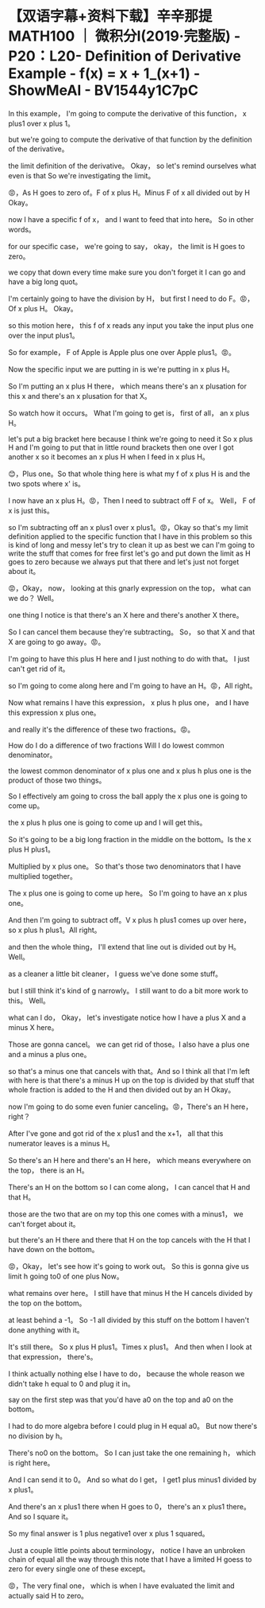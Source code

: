 # 【双语字幕+资料下载】辛辛那提 MATH100 ｜ 微积分Ⅰ(2019·完整版) - P20：L20- Definition of Derivative Example - f(x) = x + 1_(x+1) - ShowMeAI - BV1544y1C7pC

In this example， I'm going to compute the derivative of this function， x plus1 over x plus 1。

 but we're going to compute the derivative of that function by the definition of the derivative。

 the limit definition of the derivative。 Okay， so let's remind ourselves what even is that So we're investigating the limit。

😡，As H goes to zero of。F of x plus H。Minus F of x all divided out by H Okay。

 now I have a specific f of x， and I want to feed that into here。 So in other words。

 for our specific case， we're going to say， okay， the limit is H goes to zero。

 we copy that down every time make sure you don't forget it I can go and have a big long quot。

 I'm certainly going to have the division by H， but first I need to do F。😡，Of x plus H。 Okay。

 so this motion here， this f of x reads any input you take the input plus one over the input plus1。

 So for example， F of Apple is Apple plus one over Apple plus1。😡。

Now the specific input we are putting in is we're putting in x plus H。

 So I'm putting an x plus H there， which means there's an x plusation for this x and there's an x plusation for that X。

 So watch how it occurs。 What I'm going to get is， first of all， an x plus H。

 let's put a big bracket here because I think we're going to need it So x plus H and I'm going to put that in little round brackets then one over I got another x so it becomes an x plus H when I feed in x plus H。

😊，Plus one。So that whole thing here is what my f of x plus H is and the two spots where x' is。

 I now have an x plus H。😡，Then I need to subtract off F of x。 Well， F of x is just this。

 so I'm subtracting off an x plus1 over x plus1。😡，Okay so that's my limit definition applied to the specific function that I have in this problem so this is kind of long and messy let's try to clean it up as best we can I'm going to write the stuff that comes for free first let's go and put down the limit as H goes to zero because we always put that there and let's just not forget about it。

😡，Okay， now， looking at this gnarly expression on the top， what can we do？ Well。

 one thing I notice is that there's an X here and there's another X there。

 So I can cancel them because they're subtracting。 So， so that X and that X are going to go away。😡。

I'm going to have this plus H here and I just nothing to do with that。 I just can't get rid of it。

 so I'm going to come along here and I'm going to have an H。😡，All right。

Now what remains I have this expression， x plus h plus one， and I have this expression x plus one。

 and really it's the difference of these two fractions。😡。

How do I do a difference of two fractions Will I do lowest common denominator。

 the lowest common denominator of x plus one and x plus h plus one is the product of those two things。

 So I effectively am going to cross the ball apply the x plus one is going to come up。

 the x plus h plus one is going to come up and I will get this。

 So it's going to be a big long fraction in the middle on the bottom。Is the x plus H plus1。

Multiplied by x plus one。 So that's those two denominators that I have multiplied together。

 The x plus one is going to come up here。 So I'm going to have an x plus one。

And then I'm going to subtract off。V x plus h plus1 comes up over here， so x plus h plus1。All right。

 and then the whole thing， I'll extend that line out is divided out by H。Well。

 as a cleaner a little bit cleaner， I guess we've done some stuff。

 but I still think it's kind of g narrowly。 I still want to do a bit more work to this。 Well。

 what can I do， Okay， let's investigate notice how I have a plus X and a minus X here。

 Those are gonna cancel。 we can get rid of those。I also have a plus one and a minus a plus one。

 so that's a minus one that cancels with that。And so I think all that I'm left with here is that there's a minus H up on the top is divided by that stuff that whole fraction is added to the H and then divided out by an H Okay。

 now I'm going to do some even funier canceling。😡，There's an H here， right？

After I've gone and got rid of the x plus1 and the x+1， all that this numerator leaves is a minus H。

So there's an H here and there's an H here， which means everywhere on the top， there is an H。

There's an H on the bottom so I can come along， I can cancel that H and that H。

 those are the two that are on my top this one comes with a minus1， we can't forget about it。

 but there's an H there and there that H on the top cancels with the H that I have down on the bottom。

😡，Okay， let's see how it's going to work out。 So this is gonna give us limit h going to0 of one plus Now。

 what remains over here。 I still have that minus H the H cancels divided by the top on the bottom。

 at least behind a -1。 So -1 all divided by this stuff on the bottom I haven't done anything with it。

 It's still there。 So x plus H plus1。Times x plus1。 And then when I look at that expression， there's。

 I think actually nothing else I have to do， because the whole reason we didn't take h equal to 0 and plug it in。

 say on the first step was that you'd have a0 on the top and a0 on the bottom。

 I had to do more algebra before I could plug in H equal a0。 But now there's no division by h。

 There's no0 on the bottom。 So I can just take the one remaining h， which is right here。

 And I can send it to 0。 And so what do I get， I get1 plus minus1 divided by x plus1。

 And there's an x plus1 there when H goes to 0， there's an x plus1 there。 And so I square it。

So my final answer is 1 plus negative1 over x plus 1 squared。

Just a couple little points about terminology， notice I have an unbroken chain of equal all the way through this note that I have a limited H goess to zero for every single one of these except。

😡，The very final one， which is when I have evaluated the limit and actually said H to zero。

